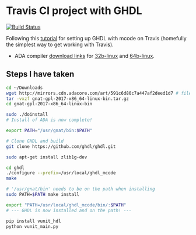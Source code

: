 # Travis CI project with GHDL
[![Build Status](https://travis-ci.org/emanuelen5/GHDL-Travis-Hello-World.svg?branch=travis-ci-integration)](https://travis-ci.org/emanuelen5/GHDL-Travis-Hello-World)

Following this [tutorial](https://theintobooks.wordpress.com/2018/01/23/building-ghdl-from-source-for-ubuntu-16-04-mcode-version/) for setting up GHDL with mcode on Travis (homefully the simplest way to get working with Travis).

* ADA compiler [download links](https://www.adacore.com/download/more) for [32b-linux](http://mirrors.cdn.adacore.com/art/564b3e9dc8e196b040fbe248) and [64b-linux](http://mirrors.cdn.adacore.com/art/591c6d80c7a447af2deed1d7).

## Steps I have taken
```bash
cd ~/Downloads
wget http://mirrors.cdn.adacore.com/art/591c6d80c7a447af2deed1d7 # filename: 'gnat-gpl-2017-x86_64-linux-bin.tar.gz'
tar -vxzf gnat-gpl-2017-x86_64-linux-bin.tar.gz
cd gnat-gpl-2017-x86_64-linux-bin

sudo ./doinstall
# Install of ADA is now complete!

export PATH="/usr/gnat/bin:$PATH"

# Clone GHDL and build
git clone https://github.com/ghdl/ghdl.git

sudo apt-get install zlib1g-dev

cd ghdl
./configure --prefix=/usr/local/ghdl_mcode
make

# '/usr/gnat/bin' needs to be on the path when installing
sudo PATH=$PATH make install

export "PATH=/usr/local/ghdl_mcode/bin/:$PATH"
# --- GHDL is now installed and on the path! ---

pip install vunit_hdl
python vunit_main.py
```
